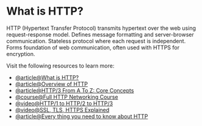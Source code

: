 # What is HTTP?

HTTP (Hypertext Transfer Protocol) transmits hypertext over the web using request-response model. Defines message formatting and server-browser communication. Stateless protocol where each request is independent. Forms foundation of web communication, often used with HTTPS for encryption.

Visit the following resources to learn more:

- [@article@What is HTTP?](https://www.cloudflare.com/en-gb/learning/ddos/glossary/hypertext-transfer-protocol-http/)
- [@article@Overview of HTTP](https://developer.mozilla.org/en-US/docs/Web/HTTP/Overview)
- [@article@HTTP/3 From A To Z: Core Concepts](https://www.smashingmagazine.com/2021/08/http3-core-concepts-part1/)
- [@course@Full HTTP Networking Course](https://www.youtube.com/watch?v=2JYT5f2isg4)
- [@video@HTTP/1 to HTTP/2 to HTTP/3](https://www.youtube.com/watch?v=a-sBfyiXysI)
- [@video@SSL, TLS, HTTPS Explained](https://www.youtube.com/watch?v=j9QmMEWmcfo)
- [@article@Every thing you need to know about HTTP](https://www3.ntu.edu.sg/home/ehchua/programming/webprogramming/HTTP_Basics.html)
